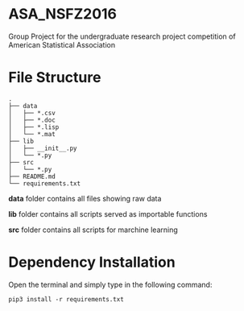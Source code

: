 # ASA_NSFZ2016
Group Project for the undergraduate research project competition of American Statistical Association

# File Structure
```
.
├── data
│   ├── *.csv
│   ├── *.doc
│   ├── *.lisp
│   └── *.mat	
├── lib
│   ├── __init__.py
│   └── *.py
├── src
│   └── *.py
├── README.md
└── requirements.txt
```

**data** folder contains all files showing raw data

**lib** folder contains all scripts served as importable functions

**src** folder contains all scripts for marchine learning 

# Dependency Installation
Open the terminal and simply type in the following command:

```
pip3 install -r requirements.txt
```

